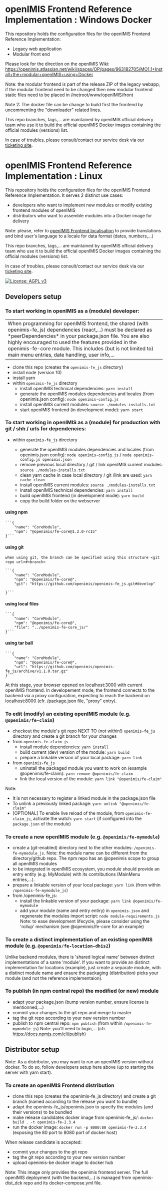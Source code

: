# openIMIS Frontend Reference Implementation : Windows Docker
This repository holds the configuration files for the openIMIS Frontend Reference Implementation:
- Legacy web application
- Modular front end

Please look for the direction on the openIMIS Wiki: https://openimis.atlassian.net/wiki/spaces/OP/pages/963182705/MO1.1+Install+the+modular+openIMIS+using+Docker

Note: the modular frontend is part of the release ZIP of the legacy webapp, if the modular frontend need to be changed then new modular frontend static files need to be placed in /inetroot/www/openIMIS/front

Note 2: The docker file can be change to build first the frontend by uncommenting the "downloader" related lines.

This repo branches, tags,... are maintained by openIMIS official delivery team who use it to build the official openIMIS Docker images containing the official modules (versions) list.

In case of troubles, please consult/contact our service desk via our [ticketing site](https://openimis.atlassian.net/servicedesk/customer).

# openIMIS Frontend Reference Implementation : Linux
This repository holds the configuration files for the openIMIS Frontend Reference Implementation.
It serves 2 distinct use cases:
- developers who want to implement new modules or modify existing frontend modules of openIMIS
- distributors who want to assemble modules into a Docker image for delivery

Note: please, refer to [openIMIS Frontend localisation](i18n.md) to provide translations and bind user's language to a locale for data format (dates, numbers,...)

This repo branches, tags,... are maintained by openIMIS official delivery team who use it to build the official openIMIS Docker images containing the official modules (versions) list.

In case of troubles, please consult/contact our service desk via our [ticketing site](https://openimis.atlassian.net/servicedesk/customer).

[![License: AGPL v3](https://img.shields.io/badge/License-AGPL%20v3-blue.svg)](https://www.gnu.org/licenses/agpl-3.0)

## Developers setup

### To start working in openIMIS as a (module) developer:
<table align="center"><tr><td>When programming for openIMIS frontend, the shared (with openimis-fe_js) dependencies (react,...) must be declared as *peerDependencies* in your package.json file. You are also highly encouraged to used the features provided in the openimis-fe-core module. This includes (but is not limited to) main menu entries, date handling, user info,...</td></tr></table>

* clone this repo (creates the `openimis-fe_js` directory)
* install node (version 10)
* install yarn
* within `openimis-fe_js` directory
  * install openIMIS technical dependencies: `yarn install`
  * generate the openIMIS modules dependencies and locales (from openimis.json config): `node openimis-config.js`
  * install openIMIS current modules: `source ./modules-installs.txt`
  * start openIMIS frontend (in development mode): `yarn start`

### To start working in openIMIS as a (module) for production with git / shh / urls for dependencies:

* within `openimis-fe_js` directory
  
  * generate the openIMIS modules dependencies and locales (from openimis.json config):  `node openimis-config.js` / `node openimis-config.js openimis.json` 
  * remove previous local directory / git / link openIMIS current modules: `source ./modules-installs.txt`
  * clean yarn cache in case local directory / git /link are used: `yarn cache clean` 
  * install openIMIS current modules: `source ./modules-installs.txt`
  * install openIMIS technical dependencies: `yarn install`
  * build openIMIS frontend (in development mode): `yarn build`
  * copy the build folder on the webserver
  
#### using npm
  
	```{
		"name": "CoreModule",
		"npm": "@openimis/fe-core@1.2.0-rc15"
	}```
  
#### using git

	when using git, the branch can be specified using this structure <git repo url>#<branch>

	```{
		"name": "CoreModule",
		"npm": "@openimis/fe-core@",
		"git": "https://github.com/openimis/openimis-fe_js.git#develop"
		
	}```
 
#### using local files

	```{
		"name": "CoreModule",
		"npm": "@openimis/fe-core@",
		"file": "../openimis-fe-core_js/"		
	}```
	
#### using tar ball

	```{
		"name": "CoreModule",
		"npm": "@openimis/fe-core@",
		"url": "https://github.com/openimis/openimis-fe_js/archive/v1.1.0.tar.gz"		
	}```
	
At this stage, your browser opened on localhost:3000 with current openIMIS frontend.
In developement mode, the frontend connects to the backend via a proxy configuration, expecting to reach the backend on localhost:8000 (cfr. /package.json file, "proxy" entry).

### To edit (modify) an existing openIMIS module (e.g. `@openimis/fe-claim`)
* checkout the module's git repo NEXT TO (not within!) `openimis-fe_js` directory and create a git branch for your changes
* from `openimis-fe-claim_js`
  * install module dependencies: `yarn install`
  * build current (dev) version of the module: `yarn build`
  * prepare a linkable version of your local package: `yarn link`
* from `openimis-fe_js`
  * uninstall the packaged module you want to work on (example @openimis/fe-claim): `yarn remove @openimis/fe-claim`
  * link the local version of the module: `yarn link "@openimis/fe-claim"`

Note:
* It is not necessary to register a linked module in the package.json file
* To unlink a previously linked package: `yarn unlink "@openimis/fe-claim"`
* [OPTIONAL] To enable live reload of the module, from `openimis-fe-claim_js`, activate the watch: `yarn start` (if configured into the `package.json` of the module)

### To create a new openIMIS module (e.g. `@openimis/fe-mymodule`)
* create a (git-enabled) directory next to the other modules: `/openimis-fe-mymodule_js`.
  Note: the module name can be different from the directory/github repo. The npm repo has an @openimis scope to group all openIMIS modules
* to be integrated in openIMIS ecosystem, you module should provide an entry entity (e.g. MyModule) with its contributions (MainMenu entries,...).
* prepare a linkable version of your local package: `yarn link` (from within `/openimis-fe-mymodule_js`)
* from /openimis-fe_js:
  * install the linkable version of your package: `yarn link @openimis/fe-mymodule`
  * add your module (name and entry entiry) in `openimis.json` and regenerate the modules import script: `node module-requirements.js`
Note: to ease development lifecycle, please consider using the 'rollup' mechanism (see @openimis/fe-core for an example)

### To create a distinct implementation of an existing openIMIS module (e.g. `@openimis/fe-location-dhis2`)
Unlike backend modules, there is 'shared logical name' between distinct implementations of a same 'module'.
If you want to provide an distinct implementation for locations (example), just create a separate module, with a distinct module name and ensure the packaging (distribution) picks your module (and not the reference implementaion).

### To publish (in npm central repo) the modified (or new) module
* adapt your package.json (bump version number, ensure license is mentionned,...)
* commit your changes to the git repo and merge to master
* tag the git repo according to your new version number
* publish to npm central repo: `npm publish` (from within `/openimis-fe-mymodule_js`)
  Note: you'll need to login,... (cfr. https://docs.npmjs.com/cli/publish)

## Distributor setup
Note:
As a distributor, you may want to run an openIMIS version without docker. To do so, follow developers setup here above (up to starting the server with yarn start).

### To create an openIMIS Frontend distribution

* clone this repo (creates the openimis-fe_js directory) and create a git branch (named according to the release you want to bundle)
* adapt the openimis-fe_js/openimis.json to specify the modules (and their versions) to be bundled
* make release candidates docker image from openimis-fe_js/: `docker build . -t openimis-fe-2.3.4`
* run the docker image: `docker run -p 8080:80 openimis-fe-2.3.4` (exposing the 80 port to 8080 port of docker host)

When release candidate is accepted:
* commit your changes to the git repo
* tag the git repo according to your new version number
* upload openimis-be docker image to docker hub

Note: This image only provides the openimis frontend server. The full openIMIS deployment (with the backend,...) is managed from openimis-dist_dck repo and its docker-compose.yml file.

